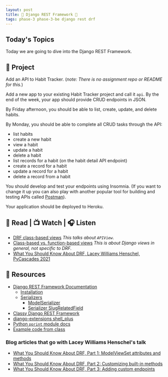 ```yaml
---
layout: post
title: 🐍 Django REST Framework 🐍
tags: phase-3 phase-3-be django rest drf
---
```


## Today's Topics

Today we are going to dive into the Django REST Framework.

## 🎯 Project

Add an API to Habit Tracker. (_note: There is no assignment repo or README for this._)

Add a new app to your existing Habit Tracker project and call it `api`. By the end of the week, your app should provide CRUD endpoints in JSON.

By Friday afternoon, you should be able to list, create, update, and delete habits.

By Monday, you should be able to complete all CRUD tasks through the API:

- list habits
- create a new habit
- view a habit
- update a habit
- delete a habit
- list records for a habit (on the habit detail API endpoint)
- create a record for a habit
- update a record for a habit
- delete a record from a habit

You should develop and test your endpoints using Insomnia. (If you want to change it up you can also play with another popular tool for building and testing APIs called [Postman](https://www.postman.com/)).

Your application should be deployed to Heroku.

## 📖 Read | 📺 Watch | 🎧 Listen

- [DRF class-based views](https://www.django-rest-framework.org/api-guide/views/) _This talks about `APIView`_.
- [Class-based vs. function-based views](https://simpleisbetterthancomplex.com/article/2017/03/21/class-based-views-vs-function-based-views.html) _This is about Django views in general, not specific to DRF._
- [What You Should Know About DRF, Lacey Williams Henschel, PyCascades 2021](https://www.youtube.com/watch?v=06DJBu1zwoY)

## 🔖 Resources

- [Django REST Framework Documentation](https://www.django-rest-framework.org/)
  - [Installation](https://docs.djangoproject.com/en/stable/index#installation)
  - [Serializers](https://www.django-rest-framework.org/api-guide/serializers/)
    - [ModelSerializer](https://docs.djangoproject.com/en/stable/api-guide/serializers#modelserializer)
    - [Serializer SlugRelatedField](https://docs.djangoproject.com/en/stable/api-guide/relations#slugrelatedfield)
- [Classy Django REST Framework](http://www.cdrf.co/)
- [django-extensions shell_plus](https://docs.python.org/3/library/pprint.html)
- [Python `pprint` module docs](https://docs.python.org/3/library/pprint.html)
- [Example code from class](https://github.com/momentum-team-7/example-django-recipes/)

### Blog articles that go with Lacey Williams Henschel's talk

- [What You Should Know About DRF, Part 1: ModelViewSet attributes and methods](https://www.laceyhenschel.com/blog/2021/2/22/what-you-should-know-about-drf-part-1-modelviewset-attributes-and-methods)
- [What You Should Know About DRF, Part 2: Customizing built-in methods](https://www.laceyhenschel.com/blog/2021/2/23/what-you-should-know-about-drf-part-2-customizing-built-in-methods)
- [What You Should Know About DRF, Part 3: Adding custom endpoints](https://www.laceyhenschel.com/blog/2021/2/23/what-you-should-know-about-django-rest-framework-part-3-adding-custom-endpoints)
